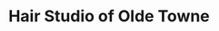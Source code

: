 ---
title: "Hair Studio of Olde Towne"
url: /fredericksburg/hair-studio-of-olde-towne/
shop: Friseur
---